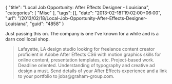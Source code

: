 {
	"title": "Local Job Opportunity: After Effects Designer - Louisiana",
	"categories": [
		"Misc"
	],
	"tags": [],
	"date": "2013-02-18T19:02:00+06:00",
	"url": "/2013/02/18/Local-Job-Opportunity-After-Effects-Designer-Louisiana",
	"guid": "4858"
}

Just passing this on. The company is one I've known for a while and is a darn cool local shop.

<blockquote>
Lafayette, LA design studio looking for freelance content creator proficient in Adobe After Effects CS6 with motion graphics skills for online content, presentation templates, etc. Project-based work. Deadline oriented. Understanding of typography and creative ad design a must.  Send details of your After Effects experience and a link to your portfolio to jobs@graham-group.com.
</blockquot>